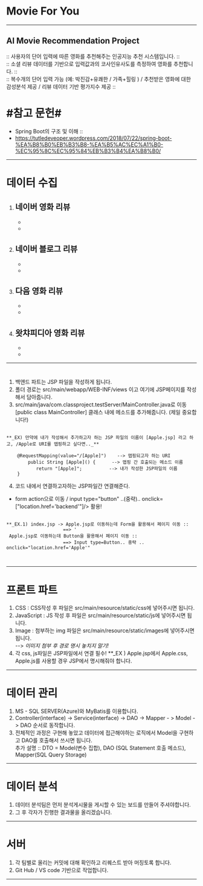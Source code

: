 <h1> Movie For You </h1>
<hr> 
<h2> AI Movie Recommendation Project </h2>
:: 사용자의 단어 입력에 따른 영화를 추천해주는 인공지능 추천 시스템입니다. ::<br>
:: 소셜 리뷰 데이터를 기반으로 입력값과의 코사인유사도를 측정하여 영화를 추천합니다. ::<br>
:: 복수개의 단어 입력 가능 (예: 박진감+유쾌한 / 가족+힐링 ) / 추천받은 영화에 대한 감성분석 제공 / 리뷰 데이터 기반 평가지수 제공 ::<br>



# #참고 문헌# #
- Spring Boot의 구조 및 이해 ::  
- https://tutledeveoper.wordpress.com/2018/07/22/spring-boot-%EA%B8%B0%EB%B3%B8-%EA%B5%AC%EC%A1%B0-%EC%95%8C%EC%95%84%EB%B3%B4%EA%B8%B0/

<hr>


# 데이터 수집 #  
1. 네이버 영화 리뷰
   -
   -
   -
2. 네이버 블로그 리뷰
   -
   -
   -
3. 다음 영화 리뷰
   -
   -
   -
4. 왓챠피디아 영화 리뷰
   -
   -
   -


<hr>

#  #  
1. 백앤드 파트는 JSP 파일을 작성하게 됩니다.  
2. 폴더 경로는 src/main/webapp/WEB-INF/views 이고 여기에 JSP페이지를 작성해서 담아줍니다.  
3. src/main/java/com.classproject.testServer/MainController.java로 이동  
   [public class MainController] 클래스 내에 메소드를 추가해줍니다. (제일 중요합니다!)  
   
 <pre><code>
**_EX) 만약에 내가 작성해서 추가하고자 하는 JSP 파일의 이름이 [Apple.jsp] 라고 하고, /Apple로 URI를 맵핑하고 싶다면.._**   
      
    @RequestMapping(value="/[Apple]")    --> 맵핑되고자 하는 URI   
        public String [Apple]() {      --> 맵핑 간 호출되는 메소드 이름  
           return "[Apple]";          --> 내가 작성한 JSP파일의 이름  
    }  </code></pre>
    
4. 코드 내에서 연결하고자하는 JSP파일간 연결해준다.  
  - form action으로 이동 / input type="button" ..(중략).. onclick=["location.href='backend'"]/> 활용! 
  <pre><code>
**_EX.1) index.jsp -> Apple.jsp로 이동하는데 Form을 활용해서 페이지 이동 ::  
                     ==> '<form action = Apple.jsp..' 중략  
                        
**_EX.2) index.jps -> Apple.jsp로 이동하는데 Button을 활용해서 페이지 이동 ::  
                     ==> Input type=Button.. 중략 .. onclick="location.href='Apple'"  
                        </code></pre>
                    
<hr>

# 프론트 파트 #  
1. CSS : CSS작성 후 파일은 src/main/resource/static/css에 넣어주시면 됩니다.  
2. JavaScript : JS 작성 후 파일은 src/main/resource/static/js에 넣어주시면 됩니다.  
3. Image : 첨부하는 img 파일은 src/main/resource/static/images에 넣어주시면 됩니다.  
  --> _이미지 첨부 후 경로 명시 놓치지 말기!_   
4. 각 css, js파일은 JSP파일에서 연결 필수! 
  **_EX ) Apple.jsp에서 Apple.css, Apple.js를 사용할 경우 JSP에서 명시해줘야 합니다.
  
  
<hr>

# 데이터 관리 #  
1. MS - SQL SERVER(Azure)와 MyBatis를 이용합니다.  
2. Controller(interface) -> Service(interface) -> DAO -> Mapper - > Model -> DAO 순서로 동작합니다.  
3. 전체적인 과정은 구현해 놓았고 데이터에 접근해야하는 로직에서 Model을 구현하고 DAO를 호출해서 쓰시면 됩니다.  
추가 설명 :: DTO = Model(변수 집합), DAO (SQL Statement 호출 메소드), Mapper(SQL Query Storage) 

<hr>

# 데이터 분석 #  
1. 데이터 분석팀은 먼저 분석게시물을 게시할 수 있는 보드를 만들어 주셔야합니다.  
2. 그 후 각자가 진행한 결과물을 올리겠습니다.  
<hr>

# 서버 #  
1. 각 팀별로 올리는 커밋에 대해 확인하고 리퀘스트 받아 머징토록 합니다.
2. Git Hub / VS code 기반으로 작업합니다.  
<hr>
